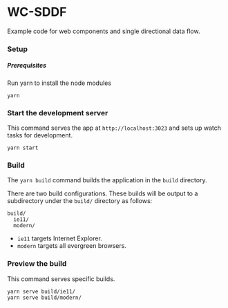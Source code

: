 # WC-SDDF

Example code for web components and single directional data flow.

### Setup

##### Prerequisites

Run yarn to install the node modules

    yarn

### Start the development server

This command serves the app at `http://localhost:3023` and sets up watch tasks for development.

    yarn start

### Build

The `yarn build` command builds the application in the `build` directory.

There are two build configurations. These builds will be output to a subdirectory under the `build/` directory as follows:

```
build/
  ie11/
  modern/
```

* `ie11` targets Internet Explorer.
* `modern` targets all evergreen browsers.

### Preview the build

This command serves specific builds.

    yarn serve build/ie11/
    yarn serve build/modern/
